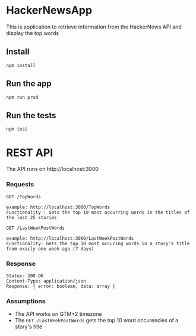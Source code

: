 # HackerNewsApp

This is application to retrieve information from the HackerNews API and display the top words 

## Install

    npm install

## Run the app

    npm run prod

## Run the tests

    npm test

# REST API

The API runs on http://localhost:3000

### Requests

`GET /TopWords` 

    example: http://localhost:3000/TopWords
    Functionality : Gets the top 10 most occurring words in the titles of the last 25 stories
    
`GET /LastWeekPostWords`

    example: http://localhost:3000/LastWeekPostWords
    Functionality: Gets the top 10 most occuring words in a story's title from exacly one week ago (7 days)

### Response

    Status: 200 OK
    Content-Type: application/json
    Response: { error: boolean, data: array }
    
### Assumptions 
- The API works on GTM+2 timezone
- The `GET /LastWeekPostWords` gets the top 10 word occurencies of a story's title
